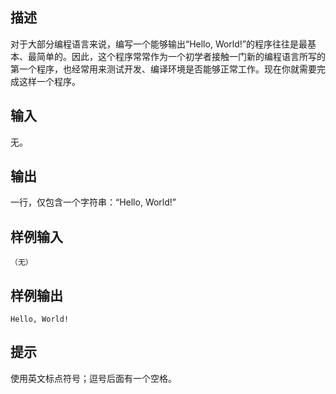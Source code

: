 ## 描述


对于大部分编程语言来说，编写一个能够输出“Hello, World!”的程序往往是最基本、最简单的。因此，这个程序常常作为一个初学者接触一门新的编程语言所写的第一个程序，也经常用来测试开发、编译环境是否能够正常工作。现在你就需要完成这样一个程序。

## 输入


无。

## 输出


一行，仅包含一个字符串：“Hello, World!”

## 样例输入


```
（无）
```


## 样例输出


```
Hello, World!
```


## 提示


使用英文标点符号；逗号后面有一个空格。

